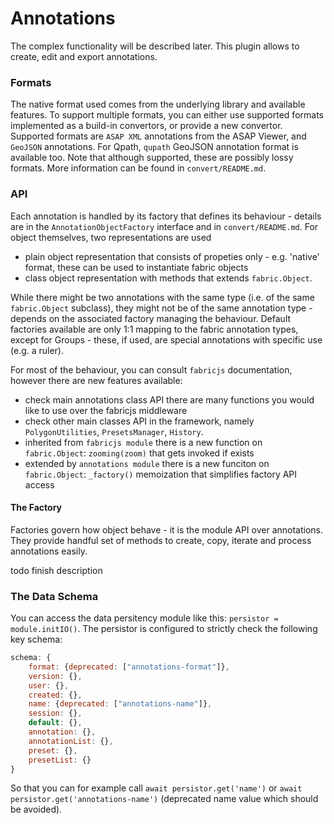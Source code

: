 # Annotations

The complex functionality will be described later. This plugin allows to create, edit and export annotations.


### Formats
The native format used comes from the underlying library and available features. To support multiple formats, 
you can either use supported formats implemented as a build-in convertors, or provide a new convertor. 
Supported formats are `ASAP XML` annotations from the ASAP Viewer, and `GeoJSON` annotations. For Qpath, `qupath`
GeoJSON annotation format is available too. Note that although supported, these are possibly lossy formats.
More information can be found in `convert/README.md`.

### API
Each annotation is handled by its factory that defines its behaviour - details are in the `AnnotationObjectFactory` 
interface and in `convert/README.md`.
For object themselves, two representations are used
 - plain object representation that consists of propeties only - e.g. 'native' format, these can be used to instantiate
 fabric objects
 - class object representation with methods that extends `fabric.Object`.
 
While there might be two annotations with the same type (i.e. of the same `fabric.Object` subclass), 
they might not be of the same annotation type - depends on the associated factory managing the behaviour. Default 
factories available are only 1:1 mapping to the fabric annotation types, except for Groups - these, if used, 
are special annotations with specific use (e.g. a ruler).
 
For most of the behaviour, you can consult ``fabricjs`` documentation, however there are new features available:
 - check main annotations class API there are many functions you would like to use over the fabricjs middleware
 - check other main classes API in the framework, namely ``PolygonUtilities``, `PresetsManager`, `History`.
 - inherited from ``fabricjs module`` there is a new function on  `fabric.Object`: `zooming(zoom)` that gets invoked if exists
 - extended by ``annotations module`` there is a new funciton on  `fabric.Object`: `_factory()` memoization that simplifies factory API access


#### The Factory
Factories govern how object behave - it is the module API over annotations. They provide handful
set of methods to create, copy, iterate and process annotations easily.

todo finish description

### The Data Schema

You can access the data persitency module like this: ``persistor = module.initIO()``. The
persistor is configured to strictly check the following key schema:
````js
schema: {
    format: {deprecated: ["annotations-format"]},
    version: {},
    user: {},
    created: {},
    name: {deprecated: ["annotations-name"]},
    session: {},
    default: {},
    annotation: {},
    annotationList: {},
    preset: {},
    presetList: {}
}
````
So that you can for example call ``await persistor.get('name')`` or `await persistor.get('annotations-name')` (deprecated name value which should be avoided).
